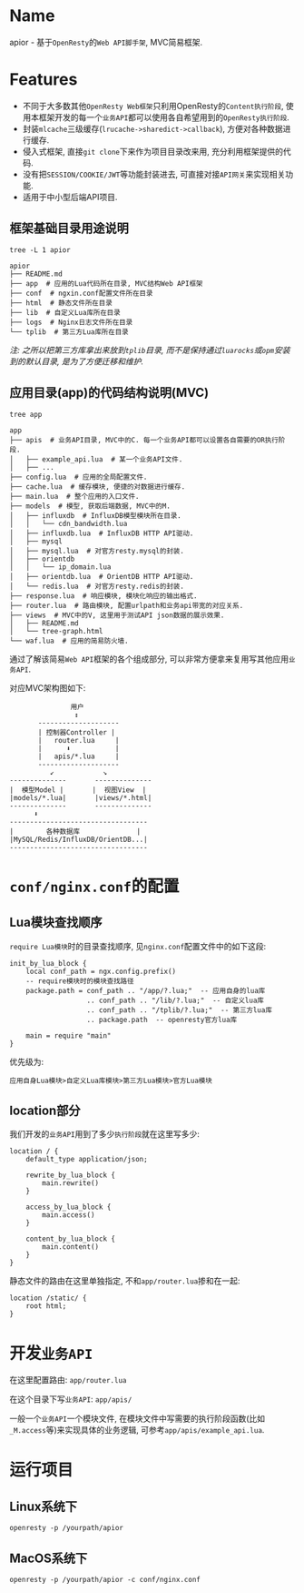 # Name

apior - 基于`OpenResty`的`Web API脚手架`, MVC简易框架.


# Features

* 不同于大多数其他`OpenResty Web框架`只利用OpenResty的`Content执行阶段`,
  使用本框架开发的每一个`业务API`都可以使用各自希望用到的`OpenResty执行阶段`.
* 封装`mlcache`三级缓存(`lrucache->sharedict->callback`), 方便对各种数据进行缓存.
* 侵入式框架, 直接`git clone`下来作为项目目录改来用, 充分利用框架提供的代码.
* 没有把`SESSION/COOKIE/JWT`等功能封装进去, 可直接对接`API网关`来实现相关功能.
* 适用于中小型后端API项目.


## 框架基础目录用途说明

`tree -L 1 apior`
```vim
apior
├── README.md
├── app  # 应用的Lua代码所在目录, MVC结构Web API框架
├── conf  # ngxin.conf配置文件所在目录
├── html  # 静态文件所在目录
├── lib  # 自定义Lua库所在目录
├── logs  # Nginx日志文件所在目录
└── tplib  # 第三方Lua库所在目录
```

*注: 之所以把第三方库拿出来放到`tplib`目录, 而不是保持通过`luarocks`或`opm`安装到的默认目录, 是为了方便迁移和维护.*


## 应用目录(app)的代码结构说明(MVC)

`tree app`
```
app
├── apis  # 业务API目录, MVC中的C. 每一个业务API都可以设置各自需要的OR执行阶段.
│   ├── example_api.lua  # 某一个业务API文件.
│   ├── ...
├── config.lua  # 应用的全局配置文件.
├── cache.lua  # 缓存模块, 便捷的对数据进行缓存.
├── main.lua  # 整个应用的入口文件.
├── models  # 模型, 获取后端数据, MVC中的M.
│   ├── influxdb  # InfluxDB模型模块所在目录.
│   │   └── cdn_bandwidth.lua
│   ├── influxdb.lua  # InfluxDB HTTP API驱动.
│   ├── mysql
│   ├── mysql.lua  # 对官方resty.mysql的封装.
│   ├── orientdb
│   │   └── ip_domain.lua
│   ├── orientdb.lua  # OrientDB HTTP API驱动.
│   └── redis.lua  # 对官方resty.redis的封装.
├── response.lua  # 响应模块, 模块化响应的输出格式.
├── router.lua  # 路由模块, 配置urlpath和业务api带宽的对应关系.
├── views  # MVC中的V, 这里用于测试API json数据的展示效果.
│   ├── README.md
│   └── tree-graph.html
└── waf.lua  # 应用的简易防火墙.
```

通过了解该简易`Web API`框架的各个组成部分, 可以非常方便拿来复用写其他应用`业务API`.


对应MVC架构图如下:

                   用户
                    ↕️
           --------------------
           | 控制器Controller |
           |   router.lua     |
           |      ⬇️           |
           |   apis/*.lua     |
           --------------------
              ↙️            ↘️
    --------------       --------------
    |  模型Model |       |  视图View  |
    |models/*.lua|       |views/*.html|
    --------------       --------------
          ⬇️
    ----------------------------------
    |        各种数据库              |
    |MySQL/Redis/InfluxDB/OrientDB...|
    ----------------------------------


# `conf/nginx.conf`的配置

## Lua模块查找顺序

`require Lua模块`时的目录查找顺序, 见`nginx.conf`配置文件中的如下这段:

```nginx
init_by_lua_block {
    local conf_path = ngx.config.prefix()
    -- require模块时的模块查找路径
    package.path = conf_path .. "/app/?.lua;"  -- 应用自身的lua库
                   .. conf_path .. "/lib/?.lua;"  -- 自定义lua库
                   .. conf_path .. "/tplib/?.lua;"  -- 第三方lua库
                   .. package.path  -- openresty官方lua库

    main = require "main"
}
```

优先级为:

`应用自身Lua模块>自定义Lua库模块>第三方Lua模块>官方Lua模块`

## location部分

我们开发的`业务API`用到了多少`执行阶段`就在这里写多少:
```nginx
location / {
    default_type application/json;

    rewrite_by_lua_block {
        main.rewrite()
    }

    access_by_lua_block {
        main.access()
    }

    content_by_lua_block {
        main.content()
    }
}
```


静态文件的路由在这里单独指定, 不和`app/router.lua`掺和在一起:
```nginx
location /static/ {
    root html;
}
```

# 开发`业务API`

在这里配置路由: `app/router.lua`

在这个目录下写`业务API`: `app/apis/`

一般一个`业务API`一个模块文件, 在模块文件中写需要的执行阶段函数(比如`_M.access`等)来实现具体的业务逻辑, 可参考`app/apis/example_api.lua`.


# 运行项目

## Linux系统下
`openresty -p /yourpath/apior`

## MacOS系统下
`openresty -p /yourpath/apior -c conf/nginx.conf`

